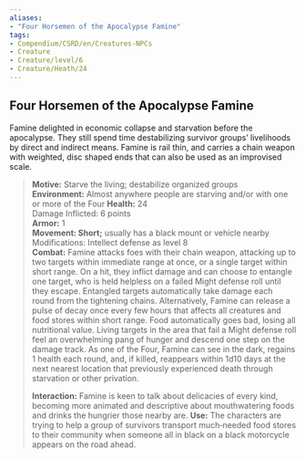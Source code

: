 ```yaml
---
aliases:
- "Four Horsemen of the Apocalypse Famine"
tags:
- Compendium/CSRD/en/Creatures-NPCs
- Creature
- Creature/level/6
- Creature/Heath/24
---
```


## Four Horsemen of the Apocalypse Famine   
Famine delighted in economic collapse and starvation before the apocalypse. They still spend time destabilizing survivor groups’ livelihoods by direct and indirect means. Famine is rail thin, and carries a chain weapon with weighted, disc shaped ends that can also be used as an improvised scale.
>**Motive:** Starve the living; destabilize organized groups  
>**Environment:** Almost anywhere people are starving and/or with one or more of the Four
>**Health:** 24  
>Damage Inflicted: 6 points  
>**Armor:** 1  
>**Movement: Short;** usually has a black mount or vehicle nearby  
>Modifications: Intellect defense as level 8  
>**Combat:** Famine attacks foes with their chain weapon, attacking up to two targets within immediate range at once, or a single target within short range. On a hit, they inflict damage and can choose to entangle one target, who is held helpless on a failed Might defense roll until they escape. Entangled targets automatically take damage each round from the tightening chains. Alternatively, Famine can release a pulse of decay once every few hours that affects all creatures and food stores within short range. Food automatically goes bad, losing all nutritional value. Living targets in the area that fail a Might defense roll feel an overwhelming pang of hunger and descend one step on the damage track. As one of the Four, Famine can see in the dark, regains 1 health each round, and, if killed, reappears within 1d10 days at the next nearest location that previously experienced death through starvation or other privation.   
>
>**Interaction:** Famine is keen to talk about delicacies of every kind, becoming more animated and descriptive about mouthwatering foods and drinks the hungrier those nearby are.
>**Use:** The characters are trying to help a group of survivors transport much‑needed food stores to their community when someone all in black on a black motorcycle appears on the road ahead.
